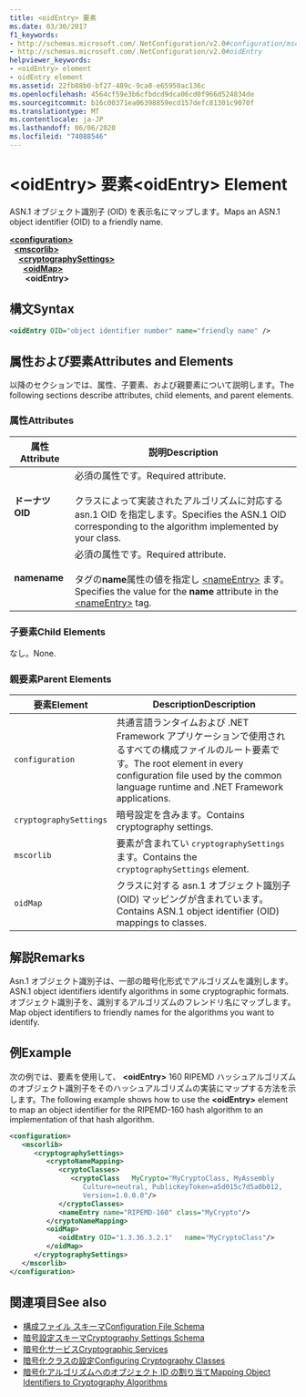 ```yaml
---
title: <oidEntry> 要素
ms.date: 03/30/2017
f1_keywords:
- http://schemas.microsoft.com/.NetConfiguration/v2.0#configuration/mscorlib/cryptographySettings/oidMap/oidEntry
- http://schemas.microsoft.com/.NetConfiguration/v2.0#oidEntry
helpviewer_keywords:
- <oidEntry> element
- oidEntry element
ms.assetid: 22fb88b0-bf27-489c-9ca0-e65950ac136c
ms.openlocfilehash: 4564cf59e3b6cfbdcd9dca06cd0f966d524834de
ms.sourcegitcommit: b16c00371ea06398859ecd157defc81301c9070f
ms.translationtype: MT
ms.contentlocale: ja-JP
ms.lasthandoff: 06/06/2020
ms.locfileid: "74088546"
---
```

# <a name="oidentry-element"></a><span data-ttu-id="cda74-102">\<oidEntry> 要素</span><span class="sxs-lookup"><span data-stu-id="cda74-102">\<oidEntry> Element</span></span>
<span data-ttu-id="cda74-103">ASN.1 オブジェクト識別子 (OID) を表示名にマップします。</span><span class="sxs-lookup"><span data-stu-id="cda74-103">Maps an ASN.1 object identifier (OID) to a friendly name.</span></span>  

[**\<configuration>**](../configuration-element.md)\
&nbsp;&nbsp;[**\<mscorlib>**](mscorlib-element-for-cryptography-settings.md)\
&nbsp;&nbsp;&nbsp;&nbsp;[**\<cryptographySettings>**](cryptographysettings-element.md)\
&nbsp;&nbsp;&nbsp;&nbsp;&nbsp;&nbsp;[**\<oidMap>**](oidmap-element.md)\
&nbsp;&nbsp;&nbsp;&nbsp;&nbsp;&nbsp;&nbsp;**\<oidEntry>**

## <a name="syntax"></a><span data-ttu-id="cda74-104">構文</span><span class="sxs-lookup"><span data-stu-id="cda74-104">Syntax</span></span>  
  
```xml  
<oidEntry OID="object identifier number" name="friendly name" />  
```  
  
## <a name="attributes-and-elements"></a><span data-ttu-id="cda74-105">属性および要素</span><span class="sxs-lookup"><span data-stu-id="cda74-105">Attributes and Elements</span></span>  
 <span data-ttu-id="cda74-106">以降のセクションでは、属性、子要素、および親要素について説明します。</span><span class="sxs-lookup"><span data-stu-id="cda74-106">The following sections describe attributes, child elements, and parent elements.</span></span>  
  
### <a name="attributes"></a><span data-ttu-id="cda74-107">属性</span><span class="sxs-lookup"><span data-stu-id="cda74-107">Attributes</span></span>  
  
|<span data-ttu-id="cda74-108">属性</span><span class="sxs-lookup"><span data-stu-id="cda74-108">Attribute</span></span>|<span data-ttu-id="cda74-109">説明</span><span class="sxs-lookup"><span data-stu-id="cda74-109">Description</span></span>|  
|---------------|-----------------|  
|<span data-ttu-id="cda74-110">**ドーナツ**</span><span class="sxs-lookup"><span data-stu-id="cda74-110">**OID**</span></span>|<span data-ttu-id="cda74-111">必須の属性です。</span><span class="sxs-lookup"><span data-stu-id="cda74-111">Required attribute.</span></span><br /><br /> <span data-ttu-id="cda74-112">クラスによって実装されたアルゴリズムに対応する asn.1 OID を指定します。</span><span class="sxs-lookup"><span data-stu-id="cda74-112">Specifies the ASN.1 OID corresponding to the algorithm implemented by your class.</span></span>|  
|<span data-ttu-id="cda74-113">**name**</span><span class="sxs-lookup"><span data-stu-id="cda74-113">**name**</span></span>|<span data-ttu-id="cda74-114">必須の属性です。</span><span class="sxs-lookup"><span data-stu-id="cda74-114">Required attribute.</span></span><br /><br /> <span data-ttu-id="cda74-115">タグの**name**属性の値を指定し [\<nameEntry>](nameentry-element.md) ます。</span><span class="sxs-lookup"><span data-stu-id="cda74-115">Specifies the value for the **name** attribute in the [\<nameEntry>](nameentry-element.md) tag.</span></span>|  
  
### <a name="child-elements"></a><span data-ttu-id="cda74-116">子要素</span><span class="sxs-lookup"><span data-stu-id="cda74-116">Child Elements</span></span>  
 <span data-ttu-id="cda74-117">なし。</span><span class="sxs-lookup"><span data-stu-id="cda74-117">None.</span></span>  
  
### <a name="parent-elements"></a><span data-ttu-id="cda74-118">親要素</span><span class="sxs-lookup"><span data-stu-id="cda74-118">Parent Elements</span></span>  
  
|<span data-ttu-id="cda74-119">要素</span><span class="sxs-lookup"><span data-stu-id="cda74-119">Element</span></span>|<span data-ttu-id="cda74-120">Description</span><span class="sxs-lookup"><span data-stu-id="cda74-120">Description</span></span>|  
|-------------|-----------------|  
|`configuration`|<span data-ttu-id="cda74-121">共通言語ランタイムおよび .NET Framework アプリケーションで使用されるすべての構成ファイルのルート要素です。</span><span class="sxs-lookup"><span data-stu-id="cda74-121">The root element in every configuration file used by the common language runtime and .NET Framework applications.</span></span>|  
|`cryptographySettings`|<span data-ttu-id="cda74-122">暗号設定を含みます。</span><span class="sxs-lookup"><span data-stu-id="cda74-122">Contains cryptography settings.</span></span>|  
|`mscorlib`|<span data-ttu-id="cda74-123">要素が含まれてい `cryptographySettings` ます。</span><span class="sxs-lookup"><span data-stu-id="cda74-123">Contains the `cryptographySettings` element.</span></span>|  
|`oidMap`|<span data-ttu-id="cda74-124">クラスに対する asn.1 オブジェクト識別子 (OID) マッピングが含まれています。</span><span class="sxs-lookup"><span data-stu-id="cda74-124">Contains ASN.1 object identifier (OID) mappings to classes.</span></span>|  
  
## <a name="remarks"></a><span data-ttu-id="cda74-125">解説</span><span class="sxs-lookup"><span data-stu-id="cda74-125">Remarks</span></span>  
 <span data-ttu-id="cda74-126">Asn.1 オブジェクト識別子は、一部の暗号化形式でアルゴリズムを識別します。</span><span class="sxs-lookup"><span data-stu-id="cda74-126">ASN.1 object identifiers identify algorithms in some cryptographic formats.</span></span> <span data-ttu-id="cda74-127">オブジェクト識別子を、識別するアルゴリズムのフレンドリ名にマップします。</span><span class="sxs-lookup"><span data-stu-id="cda74-127">Map object identifiers to friendly names for the algorithms you want to identify.</span></span>  
  
## <a name="example"></a><span data-ttu-id="cda74-128">例</span><span class="sxs-lookup"><span data-stu-id="cda74-128">Example</span></span>  
 <span data-ttu-id="cda74-129">次の例では、要素を使用して、 **\<oidEntry>** 160 RIPEMD ハッシュアルゴリズムのオブジェクト識別子をそのハッシュアルゴリズムの実装にマップする方法を示します。</span><span class="sxs-lookup"><span data-stu-id="cda74-129">The following example shows how to use the **\<oidEntry>** element to map an object identifier for the RIPEMD-160 hash algorithm to an implementation of that hash algorithm.</span></span>  
  
```xml  
<configuration>  
   <mscorlib>  
      <cryptographySettings>  
         <cryptoNameMapping>  
            <cryptoClasses>  
               <cryptoClass   MyCrypto="MyCryptoClass, MyAssembly  
                  Culture=neutral, PublicKeyToken=a5d015c7d5a0b012,  
                  Version=1.0.0.0"/>  
            </cryptoClasses>  
            <nameEntry name="RIPEMD-160" class="MyCrypto"/>  
         </cryptoNameMapping>  
         <oidMap>  
            <oidEntry OID="1.3.36.3.2.1"   name="MyCryptoClass"/>  
         </oidMap>  
      </cryptographySettings>  
   </mscorlib>  
</configuration>  
```  
  
## <a name="see-also"></a><span data-ttu-id="cda74-130">関連項目</span><span class="sxs-lookup"><span data-stu-id="cda74-130">See also</span></span>

- [<span data-ttu-id="cda74-131">構成ファイル スキーマ</span><span class="sxs-lookup"><span data-stu-id="cda74-131">Configuration File Schema</span></span>](../index.md)
- [<span data-ttu-id="cda74-132">暗号設定スキーマ</span><span class="sxs-lookup"><span data-stu-id="cda74-132">Cryptography Settings Schema</span></span>](index.md)
- [<span data-ttu-id="cda74-133">暗号化サービス</span><span class="sxs-lookup"><span data-stu-id="cda74-133">Cryptographic Services</span></span>](../../../../standard/security/cryptographic-services.md)
- [<span data-ttu-id="cda74-134">暗号化クラスの設定</span><span class="sxs-lookup"><span data-stu-id="cda74-134">Configuring Cryptography Classes</span></span>](../../configure-cryptography-classes.md)
- [<span data-ttu-id="cda74-135">暗号化アルゴリズムへのオブジェクト ID の割り当て</span><span class="sxs-lookup"><span data-stu-id="cda74-135">Mapping Object Identifiers to Cryptography Algorithms</span></span>](../../map-object-identifiers-to-cryptography-algorithms.md)
